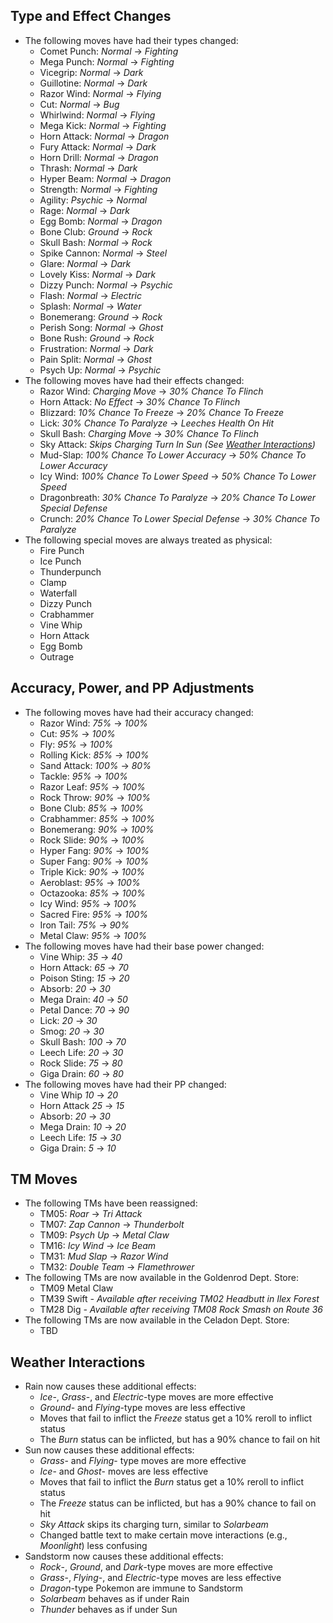 ## Type and Effect Changes
- The following moves have had their types changed:
    - Comet Punch: *Normal* -> *Fighting*
    - Mega Punch: *Normal* -> *Fighting*
    - Vicegrip: *Normal* -> *Dark*
    - Guillotine: *Normal* -> *Dark*
    - Razor Wind: *Normal* -> *Flying*
    - Cut: *Normal* -> *Bug*
    - Whirlwind: *Normal* -> *Flying*
    - Mega Kick: *Normal* -> *Fighting*
    - Horn Attack: *Normal* -> *Dragon*
    - Fury Attack: *Normal* -> *Dark*
    - Horn Drill: *Normal* -> *Dragon*
    - Thrash: *Normal* -> *Dark*
    - Hyper Beam: *Normal* -> *Dragon*
    - Strength: *Normal* -> *Fighting*
    - Agility: *Psychic* -> *Normal*
    - Rage: *Normal* -> *Dark*
    - Egg Bomb: *Normal* -> *Dragon*
    - Bone Club: *Ground* -> *Rock*
    - Skull Bash: *Normal* -> *Rock*
    - Spike Cannon: *Normal* -> *Steel*
    - Glare: *Normal* -> *Dark*
    - Lovely Kiss: *Normal* -> *Dark*
    - Dizzy Punch: *Normal* -> *Psychic*
    - Flash: *Normal* -> *Electric*
    - Splash: *Normal* -> *Water*
    - Bonemerang: *Ground* -> *Rock*
    - Perish Song: *Normal* -> *Ghost*
    - Bone Rush: *Ground* -> *Rock*
    - Frustration: *Normal* -> *Dark*
    - Pain Split: *Normal* -> *Ghost*
    - Psych Up: *Normal* -> *Psychic*
- The following moves have had their effects changed:
    - Razor Wind: *Charging Move* -> *30% Chance To Flinch*
    - Horn Attack: *No Effect* -> *30% Chance To Flinch*
    - Blizzard: *10% Chance To Freeze* -> *20% Chance To Freeze*
    - Lick: *30% Chance To Paralyze* -> *Leeches Health On Hit*
    - Skull Bash: *Charging Move* -> *30% Chance To Flinch*
    - Sky Attack: *Skips Charging Turn In Sun (See [Weather Interactions](#weather-interactions))*
    - Mud-Slap: *100% Chance To Lower Accuracy* -> *50% Chance To Lower Accuracy*
    - Icy Wind: *100% Chance To Lower Speed* -> *50% Chance To Lower Speed*
    - Dragonbreath: *30% Chance To Paralyze* -> *20% Chance To Lower Special Defense*
    - Crunch: *20% Chance To Lower Special Defense* -> *30% Chance To Paralyze*
- The following special moves are always treated as physical:
    - Fire Punch
    - Ice Punch
    - Thunderpunch
    - Clamp
    - Waterfall
    - Dizzy Punch
    - Crabhammer
    - Vine Whip
    - Horn Attack
    - Egg Bomb
    - Outrage

## Accuracy, Power, and PP Adjustments
- The following moves have had their accuracy changed:
    - Razor Wind: *75%* -> *100%*
    - Cut: *95%* -> *100%*
    - Fly: *95%* -> *100%*
    - Rolling Kick: *85%* -> *100%*
    - Sand Attack: *100%* -> *80%*
    - Tackle: *95%* -> *100%*
    - Razor Leaf: *95%* -> *100%*
    - Rock Throw: *90%* -> *100%*
    - Bone Club: *85%* -> *100%*
    - Crabhammer: *85%* -> *100%*
    - Bonemerang: *90%* -> *100%*
    - Rock Slide: *90%* -> *100%*
    - Hyper Fang: *90%* -> *100%*
    - Super Fang: *90%* -> *100%*
    - Triple Kick: *90%* -> *100%*
    - Aeroblast: *95%* -> *100%*
    - Octazooka: *85%* -> *100%*
    - Icy Wind: *95%* -> *100%*
    - Sacred Fire: *95%* -> *100%*
    - Iron Tail: *75%* -> *90%*
    - Metal Claw: *95%* -> *100%*
- The following moves have had their base power changed:
    - Vine Whip: *35* -> *40*
    - Horn Attack: *65* -> *70*
    - Poison Sting: *15* -> *20*
    - Absorb: *20* -> *30*
    - Mega Drain: *40* -> *50*
    - Petal Dance: *70* -> *90*
    - Lick: *20* -> *30*
    - Smog: *20* -> *30*
    - Skull Bash: *100* -> *70*
    - Leech Life: *20* -> *30*
    - Rock Slide: *75* -> *80*
    - Giga Drain: *60* -> *80*
- The following moves have had their PP changed:
    - Vine Whip *10* -> *20*
    - Horn Attack *25* -> *15*
    - Absorb: *20* -> *30*
    - Mega Drain: *10* -> *20*
    - Leech Life: *15* -> *30*
    - Giga Drain: *5* -> *10*

## TM Moves
- The following TMs have been reassigned:
    - TM05: *Roar* -> *Tri Attack*
    - TM07: *Zap Cannon* -> *Thunderbolt*
    - TM09: *Psych Up* -> *Metal Claw*
    - TM16: *Icy Wind* -> *Ice Beam*
    - TM31: *Mud Slap* -> *Razor Wind*
    - TM32: *Double Team* -> *Flamethrower*
- The following TMs are now available in the Goldenrod Dept. Store:
    - TM09 Metal Claw
    - TM39 Swift *- Available after receiving TM02 Headbutt in Ilex Forest*
    - TM28 Dig *- Available after receiving TM08 Rock Smash on Route 36*
- The following TMs are now available in the Celadon Dept. Store:
    - TBD

## Weather Interactions
- Rain now causes these additional effects:
    - *Ice*-, *Grass*-, and *Electric*-type moves are more effective
    - *Ground*- and *Flying*-type moves are less effective
    - Moves that fail to inflict the *Freeze* status get a 10% reroll to inflict status
    - The *Burn* status can be inflicted, but has a 90% chance to fail on hit
- Sun now causes these additional effects:
    - *Grass*- and *Flying*- type moves are more effective
    - *Ice*- and *Ghost*- moves are less effective
    - Moves that fail to inflict the *Burn* status get a 10% reroll to inflict status
    - The *Freeze* status can be inflicted, but has a 90% chance to fail on hit
    - *Sky Attack* skips its charging turn, similar to *Solarbeam*
    - Changed battle text to make certain move interactions (e.g., *Moonlight*) less confusing
- Sandstorm now causes these additional effects:
    - *Rock*-, *Ground*, and *Dark*-type moves are more effective
    - *Grass*-, *Flying*-, and *Electric*-type moves are less effective
    - *Dragon*-type Pokemon are immune to Sandstorm
    - *Solarbeam* behaves as if under Rain
    - *Thunder* behaves as if under Sun